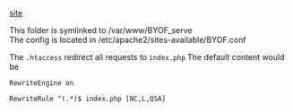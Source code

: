 [site](http://BYOF/)

This folder is symlinked to /var/www/BYOF_serve  
The config is located in /etc/apache2/sites-available/BYOF.conf  

The `.htaccess` redirect all requests to `index.php`
The default content would be
```
RewriteEngine on

RewriteRule ^(.*)$ index.php [NC,L,QSA]
```